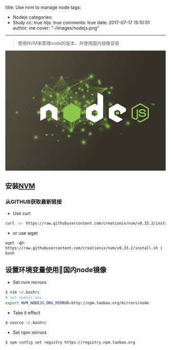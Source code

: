 title: Use nvm to manage node
tags:
  - Nodejs
categories:
  - Study
cc: true
hljs: true
comments: true
date: 2017-07-17 15:10:51
author: me
cover: "-/images/nodejs.png"
---
> 使用NVM来管理node的版本，并使用国内镜像安装

![Node](/images/nodejs.png)
## 安装[NVM](https://github.com/creationix/nvm)
### 从GITHUB获取最新链接
* Use curl
```bash
curl -o- https://raw.githubusercontent.com/creationix/nvm/v0.33.2/install.sh | bash
```
* or use wget
```
wget -qO- https://raw.githubusercontent.com/creationix/nvm/v0.33.2/install.sh | bash
```

## 设置环境变量使用国内node镜像
* Set nvm mirrors
```bash
$ vim ~/.bashrc
# set nodejs env
export NVM_NODEJS_ORG_MIRROR=http://npm.taobao.org/mirrors/node
```
* Take it effect
```bash
$ source ~/.bashrc
```
* Set npm mirrors
```bash
$ npm config set registry https://registry.npm.taobao.org
```
